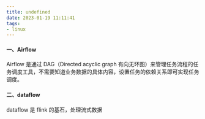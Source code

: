```yaml
---
title: undefined
date: 2023-01-19 11:11:41
tags:
- linux
---
```


#### 一、Airflow

Airflow 是通过 DAG（Directed acyclic graph 有向无环图）来管理任务流程的任务调度工具，不需要知道业务数据的具体内容，设置任务的依赖关系即可实现任务调度。

#### 二、dataflow

dataflow 是 flink 的基石，处理流式数据
